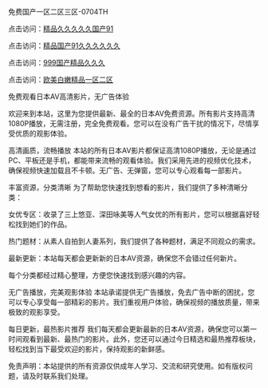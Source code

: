 
免费国产一区二区三区-0704TH

点击访问：<a href="https://gsd-agv.pages.dev/">精品久久久久久国产91</a>

点击访问：<a href="https://fdhf-454.pages.dev/">精品国产91久久久久久久</a>

点击访问：<a href="https://vassv.pages.dev/">999国产精品久久久</a>

点击访问：<a href="https://cfad.pages.dev/">欧美白嫩精品一区二区</a>


免费观看日本AV高清影片，无广告体验

欢迎来到本站，这里为您提供最新、最全的日本AV免费资源。所有影片支持高清1080P播放，无需注册，完全免费观看。您可以在没有广告干扰的情况下，尽情享受优质的观影体验。

高清画质，流畅播放
本站的所有日本AV影片都保证高清1080P播放，无论是通过PC、平板还是手机，都能带来流畅的观看体验。我们采用先进的视频优化技术，确保视频快速加载且不卡顿。无广告、无弹窗，您可以专心观看每一部影片。

丰富资源，分类清晰
为了帮助您快速找到想看的影片，我们提供了多种清晰分类：

女优专区：收录了三上悠亚、深田咏美等人气女优的所有影片，您可以根据喜好轻松找到她们的作品。

热门题材：从素人自拍到人妻系列，我们提供了各种题材，满足不同观众的需求。

最新更新：本站每天都会更新新的日本AV资源，确保您不会错过任何新片。

每个分类都经过精心整理，方便您快速找到感兴趣的内容。

无广告播放，完美观影体验
本站承诺提供无广告播放，免去广告中断的困扰，您可以专心享受每一部精彩的影片。我们重视用户体验，确保视频的播放质量，带来极致的观影享受。

每日更新，最热影片推荐
我们每天都会更新最新的日本AV资源，确保您可以第一时间观看到最新、最热门的影片。此外，您还可以通过今日精选和最热推荐板块，轻松找到当下最受欢迎的影片，保持观影的新鲜感。

免责声明：本站提供的所有资源仅供成年人学习、交流和研究使用。如有版权问题，请及时联系我们处理。














<span style="display:none;">[Canonical link]( https://github.com/dj25258/86416 ）</span>
